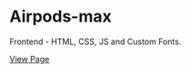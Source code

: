 # Airpods-max

Frontend - HTML, CSS, JS and Custom Fonts.

[View Page](https://pekarskyi.github.io/airpods-max/)

